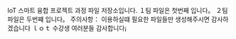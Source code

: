 
IoT 스마트 융합 프로젝트 과정 파일 저장소입니다.
１팀 파일은 첫번째 입니다。
２팀 파일은 두번쨰 입니다。
주의사항： 이용하실떄 필요한 파일들만 생성해주시면 감사하겠습니다 ｌｏｔ 수강생 여러분들 감사합니다¡
